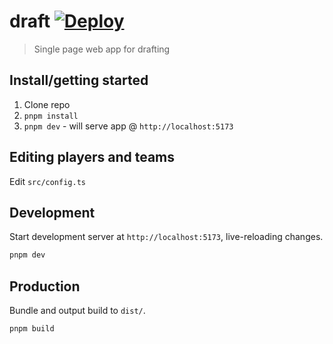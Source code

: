# draft [![Deploy](https://github.com/vikpe/draft/actions/workflows/deploy.yml/badge.svg)](https://github.com/vikpe/draft/actions/workflows/deploy.yml)

> Single page web app for drafting

## Install/getting started

1. Clone repo
2. `pnpm install`
3. `pnpm dev` - will serve app @ `http://localhost:5173`

## Editing players and teams

Edit `src/config.ts`

## Development

Start development server at `http://localhost:5173`, live-reloading changes.

```bash
pnpm dev
```

## Production

Bundle and output build to `dist/`.

```bash
pnpm build
```
